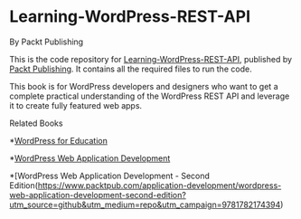 # Learning-WordPress-REST-API
By Packt Publishing

This is the code repository for [Learning-WordPress-REST-API](https://www.packtpub.com/web-development/learning-wordpress-rest-api?utm_source=github&utm_medium=repo&utm_campaign=9781786469243), published by [Packt Publishing](https://www.packtpub.com/). It contains all the required files to run the code.

This book is for WordPress developers and designers who want to get a complete practical understanding of the WordPress REST API and leverage it to create fully featured web apps.

Related Books

*[WordPress for Education](https://www.packtpub.com/web-development/wordpress-education?utm_source=github&utm_medium=repo&utm_campaign=9781849518208)

*[WordPress Web Application Development](https://www.packtpub.com/web-development/wordpress-web-application-development?utm_source=github&utm_medium=repo&utm_campaign=9781783280759)

*[WordPress Web Application Development - Second Edition(https://www.packtpub.com/application-development/wordpress-web-application-development-second-edition?utm_source=github&utm_medium=repo&utm_campaign=9781782174394)
